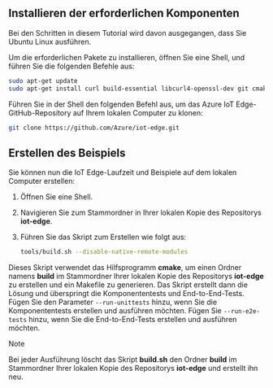 ## <a name="install-the-prerequisites"></a>Installieren der erforderlichen Komponenten

Bei den Schritten in diesem Tutorial wird davon ausgegangen, dass Sie Ubuntu Linux ausführen.

Um die erforderlichen Pakete zu installieren, öffnen Sie eine Shell, und führen Sie die folgenden Befehle aus:

```bash
sudo apt-get update
sudo apt-get install curl build-essential libcurl4-openssl-dev git cmake pkg-config libssl-dev uuid-dev valgrind libglib2.0-dev libtool autoconf
```

Führen Sie in der Shell den folgenden Befehl aus, um das Azure IoT Edge-GitHub-Repository auf Ihrem lokalen Computer zu klonen:

```bash
git clone https://github.com/Azure/iot-edge.git
```

## <a name="how-to-build-the-sample"></a>Erstellen des Beispiels

Sie können nun die IoT Edge-Laufzeit und Beispiele auf dem lokalen Computer erstellen:

1. Öffnen Sie eine Shell.

1. Navigieren Sie zum Stammordner in Ihrer lokalen Kopie des Repositorys **iot-edge**.

1. Führen Sie das Skript zum Erstellen wie folgt aus:

    ```sh
    tools/build.sh --disable-native-remote-modules
    ```

Dieses Skript verwendet das Hilfsprogramm **cmake**, um einen Ordner namens **build** im Stammordner Ihrer lokalen Kopie des Repositorys **iot-edge** zu erstellen und ein Makefile zu generieren. Das Skript erstellt dann die Lösung und überspringt die Komponententests und End-to-End-Tests. Fügen Sie den Parameter `--run-unittests` hinzu, wenn Sie die Komponententests erstellen und ausführen möchten. Fügen Sie `--run-e2e-tests` hinzu, wenn Sie die End-to-End-Tests erstellen und ausführen möchten.

> [!NOTE]
> Bei jeder Ausführung löscht das Skript **build.sh** den Ordner **build** im Stammordner Ihrer lokalen Kopie des Repositorys **iot-edge** und erstellt ihn neu.